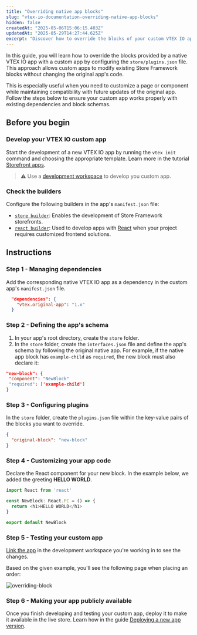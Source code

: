 ```yaml
---
title: "Overriding native app blocks"
slug: "vtex-io-documentation-overriding-native-app-blocks"
hidden: false
createdAt: "2025-05-06T15:06:15.403Z"
updatedAt: "2025-05-29T14:27:44.625Z"
excerpt: "Discover how to override the blocks of your custom VTEX IO app."
---
```


In this guide, you will learn how to override the blocks provided by a native VTEX IO app with a custom app by configuring the `store/plugins.json` file. This approach allows custom apps to modify existing Store Framework blocks without changing the original app's code.

This is especially useful when you need to customize a page or component while maintaining compatibility with future updates of the original app. Follow the steps below to ensure your custom app works properly with existing dependencies and block schemas.

## Before you begin

<Steps>

### Develop your VTEX IO custom app

Start the development of a new VTEX IO app by running the `vtex init` command and choosing the appropriate template. Learn more in the tutorial [Storefront apps](https://developers.vtex.com/docs/guides/vtex-io-documentation-1-developing-storefront-apps-using-react-and-vtex-io).

>⚠️ Use a [development workspace](https://developers.vtex.com/docs/guides/vtex-io-documentation-creating-a-development-workspace) to develop you custom app.

### Check the builders

Configure the following builders in the app's `manifest.json` file:
  - [`store builder`](https://developers.vtex.com/docs/guides/vtex-io-documentation-store-builder): Enables the development of Store Framework storefronts.
  - [`react builder`](https://developers.vtex.com/docs/guides/vtex-io-documentation-react-builder): Used to develop apps with [React](https://react.dev/) when your project requires customized frontend solutions.

</Steps>

## Instructions

### Step 1 - Managing dependencies

Add the corresponding native VTEX IO app as a dependency in the custom app's `manifest.json` file.

```json manifest.json/dependencies
  "dependencies": {
    "vtex.original-app": "1.x"
  }
```

### Step 2 - Defining the app's schema

1. In your app's root directory, create the `store` folder.
2. In the `store` folder, create the `interfaces.json` file and define the app's schema by following the original native app. For example, if the native app block has `example-child` as `required`, the new block must also declare it:

  ```json
  "new-block": {
   "component": "NewBlock"
   "required": ['example-child']
  }
  ```

### Step 3 - Configuring plugins

In the `store` folder, create the `plugins.json` file within the key-value pairs of the blocks you want to override.

  ```json store/plugins.json
  {
    "original-block": "new-block"
  }
  ```

### Step 4 - Customizing your app code

Declare the React component for your new block. In the example below, we added the greeting **HELLO WORLD**.

```js NewBlock.js
import React from 'react'

const NewBlock: React.FC = () => {
  return <h1>HELLO WORLD</h1>
}

export default NewBlock
```

### Step 5 - Testing your custom app

[Link the app](https://developers.vtex.com/docs/guides/vtex-io-documentation-linking-an-app) in the development workspace you're working in to see the changes.

Based on the given example, you'll see the following page when placing an order:

![overriding-block](https://cdn.jsdelivr.net/gh/vtexdocs/dev-portal-content@EDU-11304-Overriding-blocks/docs/guides/vtex-io/Storefront-Guides/images/overriding-blocks.png)

### Step 6 - Making your app publicly available

Once you finish developing and testing your custom app, deploy it to make it available in the live store. Learn how in the guide [Deploying a new app version](https://developers.vtex.com/docs/guides/vtex-io-documentation-making-your-new-app-version-publicly-available).

